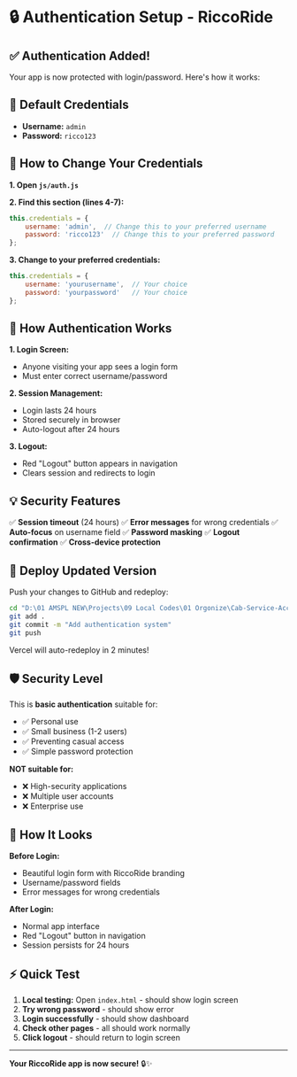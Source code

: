 # 🔒 Authentication Setup - RiccoRide

## ✅ **Authentication Added!**

Your app is now protected with login/password. Here's how it works:

## 🎯 **Default Credentials**
- **Username:** `admin`
- **Password:** `ricco123`

## 🔧 **How to Change Your Credentials**

**1. Open `js/auth.js`**

**2. Find this section (lines 4-7):**
```javascript
this.credentials = {
    username: 'admin',  // Change this to your preferred username
    password: 'ricco123'  // Change this to your preferred password
};
```

**3. Change to your preferred credentials:**
```javascript
this.credentials = {
    username: 'yourusername',  // Your choice
    password: 'yourpassword'   // Your choice
};
```

## 🚀 **How Authentication Works**

**1. Login Screen:**
- Anyone visiting your app sees a login form
- Must enter correct username/password

**2. Session Management:**
- Login lasts 24 hours
- Stored securely in browser
- Auto-logout after 24 hours

**3. Logout:**
- Red "Logout" button appears in navigation
- Clears session and redirects to login

## 💡 **Security Features**

✅ **Session timeout** (24 hours)
✅ **Error messages** for wrong credentials
✅ **Auto-focus** on username field
✅ **Password masking**
✅ **Logout confirmation**
✅ **Cross-device protection**

## 🔄 **Deploy Updated Version**

Push your changes to GitHub and redeploy:

```bash
cd "D:\01 AMSPL NEW\Projects\09 Local Codes\01 Orgonize\Cab-Service-Accounts"
git add .
git commit -m "Add authentication system"
git push
```

Vercel will auto-redeploy in 2 minutes!

## 🛡️ **Security Level**

This is **basic authentication** suitable for:
- ✅ Personal use
- ✅ Small business (1-2 users)
- ✅ Preventing casual access
- ✅ Simple password protection

**NOT suitable for:**
- ❌ High-security applications
- ❌ Multiple user accounts
- ❌ Enterprise use

## 📱 **How It Looks**

**Before Login:**
- Beautiful login form with RiccoRide branding
- Username/password fields
- Error messages for wrong credentials

**After Login:**
- Normal app interface
- Red "Logout" button in navigation
- Session persists for 24 hours

## ⚡ **Quick Test**

1. **Local testing:** Open `index.html` - should show login screen
2. **Try wrong password** - should show error
3. **Login successfully** - should show dashboard
4. **Check other pages** - all should work normally
5. **Click logout** - should return to login screen

---

**Your RiccoRide app is now secure!** 🔒✨